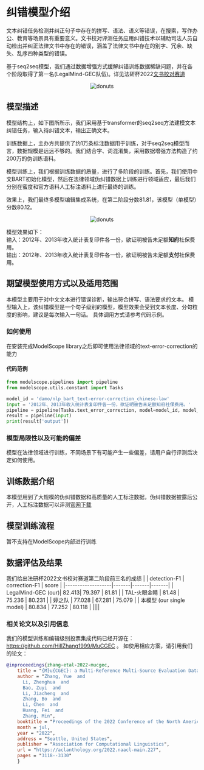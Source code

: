 
# 纠错模型介绍
文本纠错任务检测并纠正句子中存在的拼写、语法、语义等错误，在搜索，写作办公、教育等场景具有重要意义。文书校对评测任务应用纠错技术以辅助司法人员自动检出并纠正法律文书中存在的错误，涵盖了法律文书中存在的别字、冗余、缺失、乱序四种类型的错误。

基于seq2seq模型，我们通过数据增强方式缓解纠错训练数据稀缺问题，并在各个阶段取得了第一名(LegalMind-GEC队伍)。详见法研杯2022[文书校对赛道](http://cail.cipsc.org.cn/task2.html?raceID=2&cail_tag=2022#)
<p align="center">
    <img src="./description/final_rank_fyb.jpg" alt="donuts" />

## 模型描述

模型结构上，如下图所所示，我们采用基于transformer的seq2seq方法建模文本纠错任务，输入待纠错文本，输出正确文本。

训练数据上，主办方共提供了约1万条标注数据用于训练，对于seq2seq模型而言，数据规模是远远不够的。我们结合字、词混淆集，采用数据增强方法构造了约200万的伪训练语料。

模型训练上，我们根据训练数据的质量，进行了多阶段的训练。首先，我们使用中文BART初始化模型，然后在法律领域伪纠错数据上训练进行领域适应，最后我们分别在蜜度和官方语料人工标注语料上进行最终的训练。

效果上，我们最终多模型编辑集成系统，在第二阶段分数81.81，该模型（单模型）分数80.12。

<p align="center">
    <img src="./description/model.jpg" alt="donuts" />

模型效果如下：   
输入：2012年、2013年收入统计表复印件各一份，欲证明被告未足额**知府**社保费用。   
输出：2012年、2013年收入统计表复印件各一份，欲证明被告未足额**支付**社保费用。 

## 期望模型使用方式以及适用范围
本模型主要用于对中文文本进行错误诊断，输出符合拼写、语法要求的文本。
模型输入上，该纠错模型是一个句子级别的模型，模型效果会受到文本长度、分句粒度的影响，建议是每次输入一句话。
具体调用方式请参考代码示例。

### 如何使用
在安装完成ModelScope library之后即可使用法律领域的text-error-correction的能力

#### 代码范例
```python
from modelscope.pipelines import pipeline
from modelscope.utils.constant import Tasks

model_id = 'damo/nlp_bart_text-error-correction_chinese-law'
input = '2012年、2013年收入统计表复印件各一份，欲证明被告未足额知府社保费用。'
pipeline = pipeline(Tasks.text_error_correction, model=model_id, model_revision='v1.0.1')
result = pipeline(input)
print(result['output'])

```

### 模型局限性以及可能的偏差
模型在法律领域进行训练，不同场景下有可能产生一些偏差，请用户自行评测后决定如何使用。

## 训练数据介绍
本模型用到了大规模的伪纠错数据和高质量的人工标注数据，伪纠错数据披露后公开，人工标注数据可以评测[官网下载](http://cail.cipsc.org.cn/task2.html?raceID=2&cail_tag=2022#)

## 模型训练流程
暂不支持在ModelScope内部进行训练

## 数据评估及结果
我们给出法研杯2022文书校对赛道第二阶段前三名的成绩
|                   | detection-F1     | correction-F1     | score  |
|-------------------|-------|-------|-------|
| LegalMind-GEC (our)|  82.413| 79.397 | 81.81 |
| TAL-火眼金睛 | 81.48 | 75.236	 | 80.231 |
| 婷之队           | 77.028 | 67.281 | 75.079 |
| 本模型 (our single model) | 80.834 | 77.252 | 80.118 |
||||


### 相关论文以及引用信息
我们的模型训练和编辑级别投票集成代码已经开源在：https://github.com/HillZhang1999/MuCGEC 。 如使用相应方案，请引用我们的论文：
```BibTeX
@inproceedings{zhang-etal-2022-mucgec,
    title = "{M}u{CGEC}: a Multi-Reference Multi-Source Evaluation Dataset for {C}hinese Grammatical Error Correction",
    author = "Zhang, Yue  and
      Li, Zhenghua  and
      Bao, Zuyi  and
      Li, Jiacheng  and
      Zhang, Bo  and
      Li, Chen  and
      Huang, Fei  and
      Zhang, Min",
    booktitle = "Proceedings of the 2022 Conference of the North American Chapter of the Association for Computational Linguistics: Human Language Technologies",
    month = jul,
    year = "2022",
    address = "Seattle, United States",
    publisher = "Association for Computational Linguistics",
    url = "https://aclanthology.org/2022.naacl-main.227",
    pages = "3118--3130"
    }
```
